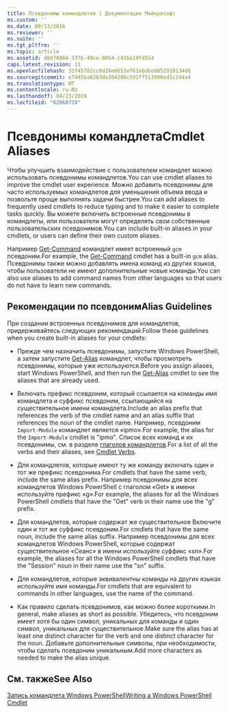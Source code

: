 ```yaml
---
title: Псевдонимы командлетов | Документация Майкрософт
ms.custom: ''
ms.date: 09/13/2016
ms.reviewer: ''
ms.suite: ''
ms.tgt_pltfrm: ''
ms.topic: article
ms.assetid: d0d70864-33fb-49ce-8054-c41ba19fd554
caps.latest.revision: 11
ms.openlocfilehash: 32f45702cc0d28e6652ef61ebdbe085291013408
ms.sourcegitcommit: e7445ba8203da304286c591ff513900ad1c244a4
ms.translationtype: MT
ms.contentlocale: ru-RU
ms.lasthandoff: 04/23/2019
ms.locfileid: "62068728"
---
```

# <a name="cmdlet-aliases"></a><span data-ttu-id="97e82-102">Псевдонимы командлета</span><span class="sxs-lookup"><span data-stu-id="97e82-102">Cmdlet Aliases</span></span>

<span data-ttu-id="97e82-103">Чтобы улучшить взаимодействие с пользователем командлет можно использовать псевдонимы командлетов.</span><span class="sxs-lookup"><span data-stu-id="97e82-103">You can use cmdlet aliases to improve the cmdlet user experience.</span></span> <span data-ttu-id="97e82-104">Можно добавить псевдонимы для часто используемых командлетов для уменьшения объема ввода и позвольте проще выполнять задачи быстрее.</span><span class="sxs-lookup"><span data-stu-id="97e82-104">You can add aliases to frequently used cmdlets to reduce typing and to make it easier to complete tasks quickly.</span></span> <span data-ttu-id="97e82-105">Вы можете включить встроенные псевдонимы в командлеты, или пользователи могут определять свои собственные пользовательских псевдонимов.</span><span class="sxs-lookup"><span data-stu-id="97e82-105">You can include built-in aliases in your cmdlets, or users can define their own custom aliases.</span></span>

<span data-ttu-id="97e82-106">Например [Get-Command](/powershell/module/microsoft.powershell.core/get-command) командлет имеет встроенный `gcm` псевдоним.</span><span class="sxs-lookup"><span data-stu-id="97e82-106">For example, the [Get-Command](/powershell/module/microsoft.powershell.core/get-command) cmdlet has a built-in `gcm` alias.</span></span> <span data-ttu-id="97e82-107">Псевдонимы также можно добавлять имена команд из других языков, чтобы пользователи не имеют дополнительные новые команды.</span><span class="sxs-lookup"><span data-stu-id="97e82-107">You can also use aliases to add command names from other languages so that users do not have to learn new commands.</span></span>

## <a name="alias-guidelines"></a><span data-ttu-id="97e82-108">Рекомендации по псевдоним</span><span class="sxs-lookup"><span data-stu-id="97e82-108">Alias Guidelines</span></span>

<span data-ttu-id="97e82-109">При создании встроенных псевдонимов для командлетов, придерживайтесь следующих рекомендаций.</span><span class="sxs-lookup"><span data-stu-id="97e82-109">Follow these guidelines when you create built-in aliases for your cmdlets:</span></span>

- <span data-ttu-id="97e82-110">Прежде чем назначить псевдонимы, запустите Windows PowerShell, а затем запустите [Get-Alias](/powershell/module/Microsoft.PowerShell.Utility/Get-Alias) командлет, чтобы просмотреть псевдонимы, которые уже используются.</span><span class="sxs-lookup"><span data-stu-id="97e82-110">Before you assign aliases, start Windows PowerShell, and then run the [Get-Alias](/powershell/module/Microsoft.PowerShell.Utility/Get-Alias) cmdlet to see the aliases that are already used.</span></span>

- <span data-ttu-id="97e82-111">Включать префикс псевдоним, который ссылается на команды имя командлета и суффикс псевдоним, ссылающийся на существительное имени командлета.</span><span class="sxs-lookup"><span data-stu-id="97e82-111">Include an alias prefix that references the verb of the cmdlet name and an alias suffix that references the noun of the cmdlet name.</span></span> <span data-ttu-id="97e82-112">Например, псевдоним `Import-Module` командлет является «ipmo».</span><span class="sxs-lookup"><span data-stu-id="97e82-112">For example, the alias for the `Import-Module` cmdlet is "ipmo".</span></span> <span data-ttu-id="97e82-113">Список всех команд и их псевдонимы, см. в разделе [глаголов командлетов](./approved-verbs-for-windows-powershell-commands.md).</span><span class="sxs-lookup"><span data-stu-id="97e82-113">For a list of all the verbs and their aliases, see [Cmdlet Verbs](./approved-verbs-for-windows-powershell-commands.md).</span></span>

- <span data-ttu-id="97e82-114">Для командлетов, которые имеют ту же команду включать один и тот же префикс псевдонима.</span><span class="sxs-lookup"><span data-stu-id="97e82-114">For cmdlets that have the same verb, include the same alias prefix.</span></span> <span data-ttu-id="97e82-115">Например псевдонимы для всех командлетов Windows PowerShell с глаголом «Get» в имени используйте префикс «g».</span><span class="sxs-lookup"><span data-stu-id="97e82-115">For example, the aliases for all the Windows PowerShell cmdlets that have the "Get" verb in their name use the "g" prefix.</span></span>

- <span data-ttu-id="97e82-116">Для командлетов, которые содержат же существительное Включите один и тот же суффикс псевдоним.</span><span class="sxs-lookup"><span data-stu-id="97e82-116">For cmdlets that have the same noun, include the same alias suffix.</span></span> <span data-ttu-id="97e82-117">Например псевдонимы для всех командлетов Windows PowerShell, которые содержат существительное «Сеанс» в имени используйте суффикс «sn».</span><span class="sxs-lookup"><span data-stu-id="97e82-117">For example, the aliases for all the Windows PowerShell cmdlets that have the "Session" noun in their name use the "sn" suffix.</span></span>

- <span data-ttu-id="97e82-118">Для командлетов, которые эквивалентны команды на других языках используйте имя команды.</span><span class="sxs-lookup"><span data-stu-id="97e82-118">For cmdlets that are equivalent to commands in other languages, use the name of the command.</span></span>

- <span data-ttu-id="97e82-119">Как правило сделать псевдонимов, как можно более короткими.</span><span class="sxs-lookup"><span data-stu-id="97e82-119">In general, make aliases as short as possible.</span></span> <span data-ttu-id="97e82-120">Убедитесь, что псевдоним имеет хотя бы один символ, уникальных для команды и один символ, уникальных для существительное.</span><span class="sxs-lookup"><span data-stu-id="97e82-120">Make sure the alias has at least one distinct character for the verb and one distinct character for the noun.</span></span> <span data-ttu-id="97e82-121">Добавьте дополнительные символы, при необходимости, чтобы сделать псевдоним уникальным.</span><span class="sxs-lookup"><span data-stu-id="97e82-121">Add more characters as needed to make the alias unique.</span></span>

## <a name="see-also"></a><span data-ttu-id="97e82-122">См. также</span><span class="sxs-lookup"><span data-stu-id="97e82-122">See Also</span></span>

[<span data-ttu-id="97e82-123">Запись командлета Windows PowerShell</span><span class="sxs-lookup"><span data-stu-id="97e82-123">Writing a Windows PowerShell Cmdlet</span></span>](./writing-a-windows-powershell-cmdlet.md)
